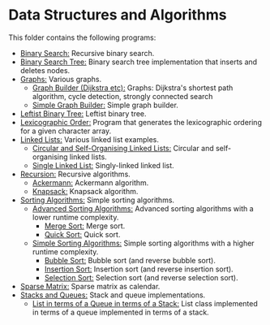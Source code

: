 # Data Structures and Algorithms

This folder contains the following programs:

* [Binary Search:](https://github.com/Carla-de-Beer/Java-Projects/tree/master/data-structures-and-algorithms/binary-search) Recursive binary search.
* [Binary Search Tree:](https://github.com/Carla-de-Beer/Java-Projects/tree/master/data-structures-and-algorithms/binary-search-tree) Binary search tree implementation that inserts and deletes nodes.
* [Graphs:](https://github.com/Carla-de-Beer/Java-Projects/tree/master/data-structures-and-algorithms/graphs) Various graphs.
	* [Graph Builder (Dijkstra etc):](https://github.com/Carla-de-Beer/Java/tree/master/data-structures-and-algorithms/graphs/graph-builder-Dijkstra) Graphs: Dijkstra's shortest path algorithm, cycle detection, strongly connected search
	* [Simple Graph Builder:](https://github.com/Carla-de-Beer/Java-Projects/tree/master/data-structures-and-algorithms/graphs/simple-graph-builder) Simple graph builder.
* [Leftist Binary Tree:](https://github.com/Carla-de-Beer/Java-Projects/tree/master/data-structures-and-algorithms/leftist-binary-tree) Leftist binary tree.
* [Lexicographic Order:](https://github.com/Carla-de-Beer/Java-Projects/tree/master/data-structures-and-algorithms/lexicographic-order) Program that generates the lexicographic ordering for a given character array.
* [Linked Lists:](https://github.com/Carla-de-Beer/Java-Projects/tree/master/data-structures-and-algorithms/linked-lists) Various linked list examples.
  * [Circular and Self-Organising Linked Lists:](https://github.com/Carla-de-Beer/Java/tree/master/data-structures-and-algorithms/linked-lists/circular-and-self-organising-linked-lists) Circular and self-organising linked lists.
  * [Single Linked List:](https://github.com/Carla-de-Beer/Java-Projects/tree/master/data-structures-and-algorithms/linked-lists/singly-linked-list) Singly-linked linked list.
* [Recursion:](https://github.com/Carla-de-Beer/Java-Projects/tree/master/data-structures-and-algorithms/recursion) Recursive algorithms.
	* [Ackermann:](https://github.com/Carla-de-Beer/Java-Projects/tree/master/data-structures-and-algorithms/recursion/ackermann) Ackermann algorithm.
	* [Knapsack:](https://github.com/Carla-de-Beer/Java-Projects/tree/master/data-structures-and-algorithms/recursion/knapsack) Knapsack algorithm.
* [Sorting Algorithms:](https://github.com/Carla-de-Beer/Java-Projects/tree/master/data-structures-and-algorithms/sorting-algorithms) Simple sorting algorithms.
	* [Advanced Sorting Algorithms:](https://github.com/Carla-de-Beer/Java-Projects/tree/master/data-structures-and-algorithms/sorting-algorithms/advanced-sorting-algorithms) Advanced sorting algorithms with a lower runtime complexity.
		* [Merge Sort:](https://github.com/Carla-de-Beer/Java-Projects/blob/master/data-structures-and-algorithms/sorting-algorithms/advanced-sorting-algorithms/MergeSort.java) Merge sort.
		* [Quick Sort:](https://github.com/Carla-de-Beer/Java-Projects/blob/master/data-structures-and-algorithms/sorting-algorithms/advanced-sorting-algorithms/QuickSort.java) Quick sort.
	* [Simple Sorting Algorithms:](https://github.com/Carla-de-Beer/Java-Projects/tree/master/data-structures-and-algorithms/sorting-algorithms/simple-sorting-algorithms) Simple sorting algorithms with a higher runtime complexity.
		* [Bubble Sort:](https://github.com/Carla-de-Beer/Java-Projects/blob/master/data-structures-and-algorithms/sorting-algorithms/simple-sorting-algorithms/BubbleSort.java) Bubble sort (and reverse bubble sort).
		* [Insertion Sort:](https://github.com/Carla-de-Beer/Java-Projects/blob/master/data-structures-and-algorithms/sorting-algorithms/simple-sorting-algorithms/InsertionSort.java) Insertion sort (and reverse insertion sort).
		* [Selection Sort:](https://github.com/Carla-de-Beer/Java-Projects/blob/master/data-structures-and-algorithms/sorting-algorithms/simple-sorting-algorithms/SelectionSort.java) Selection sort (and reverse selection sort).
* [Sparse Matrix:](https://github.com/Carla-de-Beer/Java-Projects/tree/master/data-structures-and-algorithms/sparse-matrix) Sparse matrix as calendar.
* [Stacks and Queues:](https://github.com/Carla-de-Beer/Java-Projects/tree/master/data-structures-and-algorithms/stacks-and-queues/list-as-queue-as-stack) Stack and queue implementations.
	* [List in terms of a Queue in terms of a Stack:](https://github.com/Carla-de-Beer/Java-Projects/tree/master/data-structures-and-algorithms/stacks-and-queues/list-as-queue-as-stack) List class implemented in terms of a queue implemented in terms of a stack.
